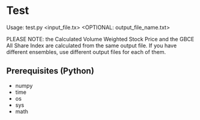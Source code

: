 Test
==================

Usage:
 test.py <input_file.tx> <OPTIONAL: output_file_name.txt>

 PLEASE NOTE: the Calculated Volume Weighted Stock Price and the GBCE All Share Index are calculated from the same output file. If you have different ensembles, use different output files for each of them.

Prerequisites (Python)
-------------
* numpy
* time
* os
* sys
* math
